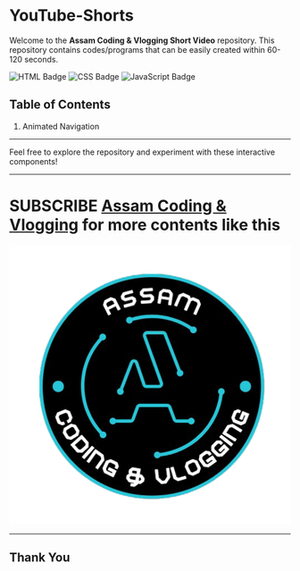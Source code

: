 # YouTube-Shorts
Welcome to the **Assam Coding & Vlogging Short Video** repository. This repository contains codes/programs that can be easily created within 60-120 seconds.

![HTML Badge](https://img.shields.io/badge/HTML-red) ![CSS Badge](https://img.shields.io/badge/CSS-blue) ![JavaScript Badge](https://img.shields.io/badge/JS-yellow)


## Table of Contents
1. Animated Navigation

---

Feel free to explore the repository and experiment with these interactive components!

---

# SUBSCRIBE [Assam Coding & Vlogging](https://www.youtube.com/@AssamCodingVlogging) for more contents like this
![Logo](Logo.png)

---
## Thank You
